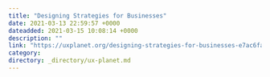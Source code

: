 ```yaml
---
title: "Designing Strategies for Businesses"
date: 2021-03-13 22:59:57 +0000
dateadded: 2021-03-15 10:08:14 +0000
description: ""
link: "https://uxplanet.org/designing-strategies-for-businesses-e7ac6fa0f606?source=rss----819cc2aaeee0---4"
category:
directory: _directory/ux-planet.md
---
```

